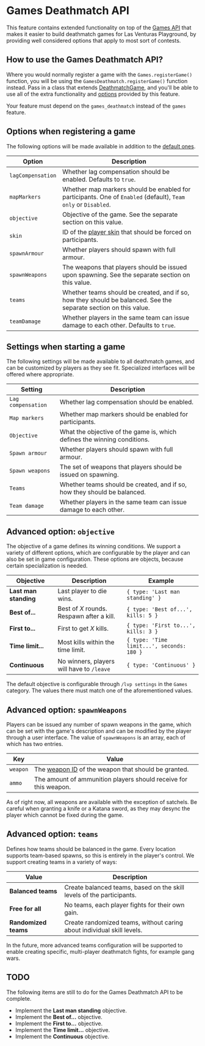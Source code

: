 # Games Deathmatch API
This feature contains extended functionality on top of the [Games API](../games/) that makes it
easier to build deathmatch games for Las Venturas Playground, by providing well considered options
that apply to most sort of contests.

## How to use the Games Deathmatch API?
Where you would normally register a game with the `Games.registerGame()` function, you will be using
the `GamesDeathmatch.registerGame()` function instead. Pass in a class that extends
[DeathmatchGame](deathmatch_game.js), and you'll be able to use all of the extra functionality and
[options][1] provided by this feature.

Your feature must depend on the `games_deathmatch` instead of the `games` feature.

## Options when registering a game
The following options will be made available in addition to the [default ones][1].

Option              | Description
--------------------|--------------
`lagCompensation`   | Whether lag compensation should be enabled. Defaults to `true`.
`mapMarkers`        | Whether map markers should be enabled for participants. One of `Enabled` (default), `Team only` or `Disabled`.
`objective`         | Objective of the game. See the separate section on this value.
`skin`              | ID of the [player skin](https://wiki.sa-mp.com/wiki/Skins:All) that should be forced on participants.
`spawnArmour`       | Whether players should spawn with full armour.
`spawnWeapons`      | The weapons that players should be issued upon spawning. See the separate section on this value.
`teams`             | Whether teams should be created, and if so, how they should be balanced. See the separate section on this value.
`teamDamage`        | Whether players in the same team can issue damage to each other. Defaults to `true`.

## Settings when starting a game
The following settings will be made available to all deathmatch games, and can be customized by
players as they see fit. Specialized interfaces will be offered where appropriate.

Setting             | Description
--------------------|--------------
`Lag compensation`  | Whether lag compensation should be enabled.
`Map markers`       | Whether map markers should be enabled for participants.
`Objective`         | What the objective of the game is, which defines the winning conditions.
`Spawn armour`      | Whether players should spawn with full armour.
`Spawn weapons`     | The set of weapons that players should be issued on spawning.
`Teams`             | Whether teams should be created, and if so, how they should be balanced.
`Team damage`       | Whether players in the same team can issue damage to each other.

## Advanced option: `objective`
The objective of a game defines its winning conditions. We support a variety of different options,
which are configurable by the player and can also be set in game configuration. These options are
objects, because certain specialization is needed.

Objective              | Description                                | Example
-----------------------|--------------------------------------------|---------------------
**Last man standing**  | Last player to die wins.                   | `{ type: 'Last man standing' }`
**Best of...**         | Best of _X_ rounds. Respawn after a kill.  | `{ type: 'Best of...', kills: 5 }`
**First to...**        | First to get _X_ kills.                    | `{ type: 'First to...', kills: 3 }`
**Time limit...**      | Most kills within the time limit.          | `{ type: 'Time limit...', seconds: 180 }`
**Continuous**         | No winners, players will have to `/leave`  | `{ type: 'Continuous' }`

The default objective is configurable through `/lvp settings` in the `Games` category. The values
there must match one of the aforementioned values.

## Advanced option: `spawnWeapons`
Players can be issued any number of spawn weapons in the game, which can be set with the game's
description and can be modified by the player through a user interface. The value of `spawnWeapons`
is an array, each of which has two entries.

Key       | Value
----------|----------------
`weapon`  | The [weapon ID](https://wiki.sa-mp.com/wiki/Weapons) of the weapon that should be granted.
`ammo`    | The amount of ammunition players should receive for this weapon.

As of right now, all weapons are available with the exception of satchels. Be careful when granting
a knife or a Katana sword, as they may desync the player which cannot be fixed during the game.

## Advanced option: `teams`
Defines how teams should be balanced in the game. Every location supports team-based spawns, so this
is entirely in the player's control. We support creating teams in a variety of ways:

Value                 | Description
----------------------|----------------------
**Balanced teams**    | Create balanced teams, based on the skill levels of the participants.
**Free for all**      | No teams, each player fights for their own gain.
**Randomized teams**  | Create randomized teams, without caring about individual skill levels.

In the future, more advanced teams configuration will be supported to enable creating specific,
multi-player deathmatch fights, for example gang wars.

## TODO
The following items are still to do for the Games Deathmatch API to be complete.

  * Implement the **Last man standing** objective.
  * Implement the **Best of...** objective.
  * Implement the **First to...** objective.
  * Implement the **Time limit...** objective.
  * Implement the **Continuous** objective.

[1]: ../games#options-when-registering-a-game
